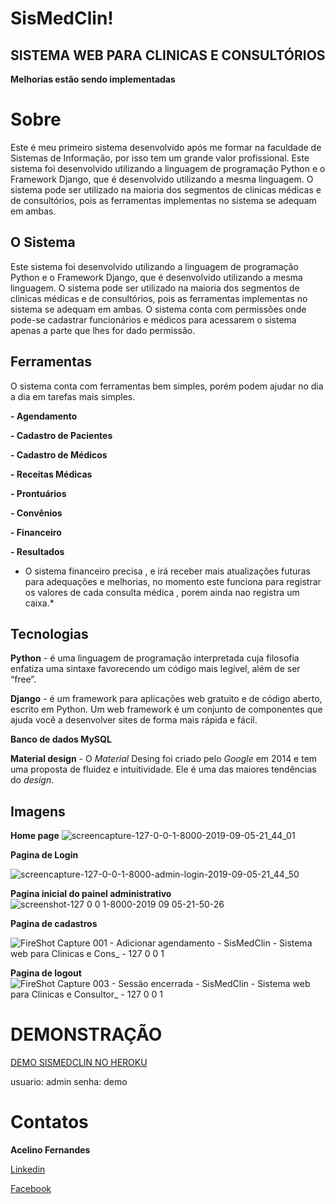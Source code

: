 # SisMedClin!

## **SISTEMA WEB PARA CLINICAS E CONSULTÓRIOS**
**Melhorias estão sendo implementadas**

# Sobre 

Este é meu primeiro sistema desenvolvido após me formar na faculdade de Sistemas de Informação, por isso tem um grande valor profissional.
Este sistema foi desenvolvido utilizando a linguagem de programação Python e o Framework Django, que é desenvolvido utilizando a mesma linguagem.
O sistema pode ser utilizado na maioria dos segmentos de clinicas médicas e de consultórios, pois as ferramentas implementas no sistema se adequam em ambas.

## O Sistema

Este sistema foi desenvolvido utilizando a linguagem de programação Python e o Framework Django, que é desenvolvido utilizando a mesma linguagem.
O sistema pode ser utilizado na maioria dos segmentos de clinicas médicas e de consultórios, pois as ferramentas implementas no sistema se adequam em ambas.
O sistema conta com permissões onde pode-se cadastrar funcionários e médicos para acessarem o sistema apenas a parte que lhes for dado permissão.

## Ferramentas

O sistema conta com ferramentas bem simples, porém podem ajudar no dia a dia em tarefas mais simples.

 **- Agendamento**
 
  **- Cadastro de Pacientes**
  
 **- Cadastro de Médicos**
 
 **- Receitas Médicas**
 
 **- Prontuários**
 
 **- Convênios** 
 
 **- Financeiro**
 
 **- Resultados**
  
  * O sistema financeiro precisa , e irá receber mais atualizações futuras para adequações e melhorias, no momento este funciona para registrar os valores de cada consulta médica , porem ainda nao registra um caixa.*

## Tecnologias

**Python** - é uma linguagem de programação interpretada cuja filosofia enfatiza uma sintaxe favorecendo um código mais legível, além de ser “free”.

**Django** - é um framework para aplicações web gratuito e de código aberto, escrito em Python. Um web framework é um conjunto de componentes que ajuda você a desenvolver sites de forma mais rápida e fácil.

**Banco de dados MySQL**

**Material design** - O _Material_ Desing foi criado pelo _Google_ em 2014 e tem uma proposta de fluidez e intuitividade. Ele é uma das maiores tendências do _design_.

## Imagens
**Home page** 
![screencapture-127-0-0-1-8000-2019-09-05-21_44_01](https://user-images.githubusercontent.com/36600320/64458095-cc3c8400-d0ca-11e9-8e7f-04c40067e76d.png)

**Pagina de Login**

![screencapture-127-0-0-1-8000-admin-login-2019-09-05-21_44_50](https://user-images.githubusercontent.com/36600320/64458121-e24a4480-d0ca-11e9-9f89-7202c8176a25.png)

**Pagina inicial do painel administrativo**
![screenshot-127 0 0 1-8000-2019 09 05-21-50-26](https://user-images.githubusercontent.com/36600320/64458153-f42be780-d0ca-11e9-8d35-a3a611e42b6b.png)

**Pagina de cadastros**

![FireShot Capture 001 - Adicionar agendamento - SisMedClin - Sistema web para Clinicas e Cons_ - 127 0 0 1](https://user-images.githubusercontent.com/36600320/64458173-00b04000-d0cb-11e9-95d6-f2e64ec5ae3b.png)

**Pagina de logout**
![FireShot Capture 003 - Sessão encerrada - SisMedClin - Sistema web para Clinicas e Consultor_ - 127 0 0 1](https://user-images.githubusercontent.com/36600320/64458185-0d349880-d0cb-11e9-9276-ca4ec5ff663c.png)


# DEMONSTRAÇÃO 

[DEMO SISMEDCLIN NO HEROKU](https://sismedclin.herokuapp.com/)

usuario: admin
senha: demo



# Contatos
**Acelino Fernandes** 

 [Linkedin](https://www.linkedin.com/in/acelino-fernandes-da-silva-neto-bb017185/)
 
 [Facebook](https://www.facebook.com/acelinofernandesdf)

